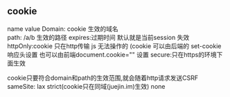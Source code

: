 ## cookie
name
value
Domain: cookie 生效的域名  
path: /a/b  生效的路径
expires:过期时间 默认就是当前session 失效
httpOnly:cookie 只在http传输 js 无法操作的 (cookie 可以由后端的
set-cookie 响应头设置  也可以由前端document.cookie="" 设置
secure:只在https的环境下面生效


cookie只要符合domain和path的生效范围,就会随着http请求发送CSRF
sameSite: lax  strict(cookie只在同域(juejin.im)生效) none 